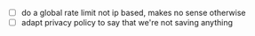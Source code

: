 - [ ] do a global rate limit not ip based, makes no sense otherwise
- [ ] adapt privacy policy to say that we're not saving anything
